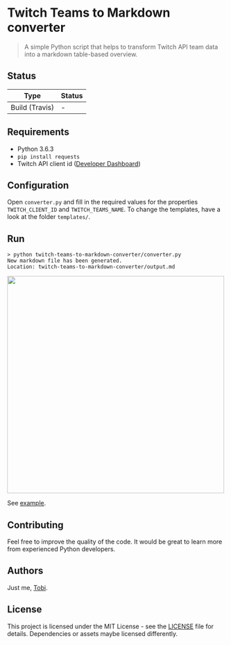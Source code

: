 # Twitch Teams to Markdown converter
> A simple Python script that helps to transform Twitch API team data into a markdown table-based overview.

## Status

|Type|Status|
|----|------|
|Build (Travis)| - |

## Requirements

- Python 3.6.3
- `pip install requests`
- Twitch API client id ([Developer Dashboard](https://dev.twitch.tv/console/apps))

## Configuration

Open `converter.py` and fill in the required values for the properties `TWITCH_CLIENT_ID` and `TWITCH_TEAMS_NAME`.
To change the templates, have a look at the folder `templates/`.

## Run

```
> python twitch-teams-to-markdown-converter/converter.py
New markdown file has been generated.
Location: twitch-teams-to-markdown-converter/output.md
```

<a href="example.png"><img src="example.png" width="500" /></a>

See [example](example.md).

## Contributing

Feel free to improve the quality of the code. It would be great to learn more from experienced Python developers.

## Authors

Just me, [Tobi]([https://tscholze.github.io).

## License

This project is licensed under the MIT License - see the [LICENSE](LICENSE.md) file for details.
Dependencies or assets maybe licensed differently.
